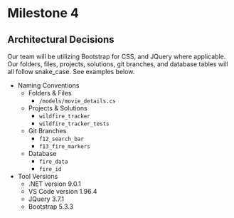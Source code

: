 # Milestone 4
## Architectural Decisions
Our team will be utilizing Bootstrap for CSS, and JQuery where applicable. Our folders, files, projects, solutions, git branches, and database tables will all follow snake_case. See examples below.
- Naming Conventions
	- Folders & Files
		- `/models/movie_details.cs`
	-  Projects & Solutions
		- `wildfire_tracker`
		- `wildfire_tracker_tests`
	- Git Branches
		- `f12_search_bar`
		- `f13_fire_markers`
	- Database
		- `fire_data`
		- `fire_id`
- Tool Versions
	- .NET version 9.0.1
	- VS Code version 1.96.4
	- JQuery 3.7.1
	- Bootstrap 5.3.3

